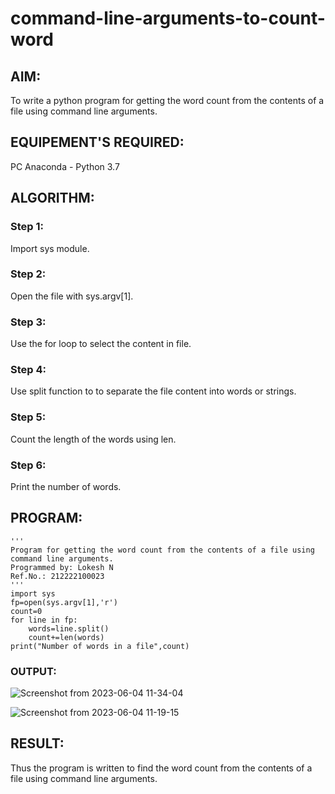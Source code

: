 # command-line-arguments-to-count-word
## AIM:
To write a python program for getting the word count from the contents of a file using command line arguments.
## EQUIPEMENT'S REQUIRED: 
PC
Anaconda - Python 3.7
## ALGORITHM: 
### Step 1:
Import sys module.

### Step 2: 
 Open the file with sys.argv[1].
 
### Step 3: 
Use the for loop to select the content in file.

### Step 4:  
Use split function to to separate the file content into words or strings.

### Step 5: 
Count the length of the words using len.

### Step 6: 
Print the number of words.

## PROGRAM:
```
'''
Program for getting the word count from the contents of a file using command line arguments.
Programmed by: Lokesh N
Ref.No.: 212222100023
'''
import sys
fp=open(sys.argv[1],'r')
count=0
for line in fp:
    words=line.split()
    count+=len(words)
print("Number of words in a file",count)

```
### OUTPUT:
![Screenshot from 2023-06-04 11-34-04](https://github.com/lokeshnarayanan/command-line-arguments-to-count-word/assets/119393019/5fab08a1-0441-4c66-a12e-3dbf4290925b)


![Screenshot from 2023-06-04 11-19-15](https://github.com/lokeshnarayanan/command-line-arguments-to-count-word/assets/119393019/ce3855b7-2c8b-4991-aa78-86c6e8b3983c)


## RESULT:
Thus the program is written to find the word count from the contents of a file using command line arguments.
